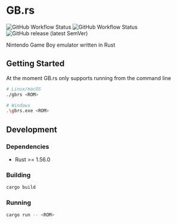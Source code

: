 # GB.rs

![GitHub Workflow Status](https://img.shields.io/github/actions/workflow/status/mrivnak/gbrs/build.yml)
![GitHub Workflow Status](https://img.shields.io/github/actions/workflow/status/mrivnak/gbrs/test.yml)
![GitHub release (latest SemVer)](https://img.shields.io/github/v/release/mrivnak/gbrs?display_name=tag&sort=semver)

Nintendo Game Boy emulator written in Rust

## Getting Started

At the moment GB.rs only supports running from the command line

```sh
# Linux/macOS
./gbrs <ROM>

# Windows
.\gbrs.exe <ROM>
```

## Development

### Dependencies

- Rust >= 1.56.0

### Building

```sh
cargo build
```

### Running

```sh
cargo run -- <ROM>
```
